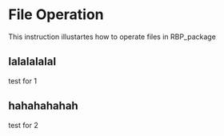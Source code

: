 File Operation
=======================
This instruction illustartes how to operate files in RBP_package

## lalalalalal
test for 1

## hahahahahah
test for 2